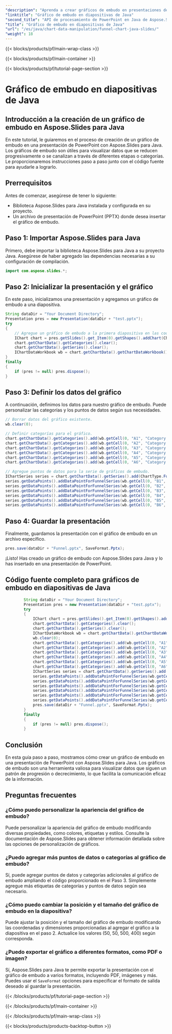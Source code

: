 ```yaml
---
"description": "Aprenda a crear gráficos de embudo en presentaciones de PowerPoint con Aspose.Slides para Java. Guía paso a paso con código fuente para una visualización de datos eficaz."
"linktitle": "Gráfico de embudo en diapositivas de Java"
"second_title": "API de procesamiento de PowerPoint en Java de Aspose.Slides"
"title": "Gráfico de embudo en diapositivas de Java"
"url": "/es/java/chart-data-manipulation/funnel-chart-java-slides/"
"weight": 18
---
```


{{< blocks/products/pf/main-wrap-class >}}

{{< blocks/products/pf/main-container >}}

{{< blocks/products/pf/tutorial-page-section >}}

# Gráfico de embudo en diapositivas de Java


## Introducción a la creación de un gráfico de embudo en Aspose.Slides para Java

En este tutorial, le guiaremos en el proceso de creación de un gráfico de embudo en una presentación de PowerPoint con Aspose.Slides para Java. Los gráficos de embudo son útiles para visualizar datos que se reducen progresivamente o se canalizan a través de diferentes etapas o categorías. Le proporcionaremos instrucciones paso a paso junto con el código fuente para ayudarle a lograrlo.

## Prerrequisitos

Antes de comenzar, asegúrese de tener lo siguiente:

- Biblioteca Aspose.Slides para Java instalada y configurada en su proyecto.
- Un archivo de presentación de PowerPoint (PPTX) donde desea insertar el gráfico de embudo.

## Paso 1: Importar Aspose.Slides para Java

Primero, debe importar la biblioteca Aspose.Slides para Java a su proyecto Java. Asegúrese de haber agregado las dependencias necesarias a su configuración de compilación.

```java
import com.aspose.slides.*;
```

## Paso 2: Inicializar la presentación y el gráfico

En este paso, inicializamos una presentación y agregamos un gráfico de embudo a una diapositiva.

```java
String dataDir = "Your Document Directory";
Presentation pres = new Presentation(dataDir + "test.pptx");
try
{
    // Agregue un gráfico de embudo a la primera diapositiva en las coordenadas (50, 50) con dimensiones (500, 400).
    IChart chart = pres.getSlides().get_Item(0).getShapes().addChart(ChartType.Funnel, 50, 50, 500, 400);
    chart.getChartData().getCategories().clear();
    chart.getChartData().getSeries().clear();
    IChartDataWorkbook wb = chart.getChartData().getChartDataWorkbook();
}
finally
{
    if (pres != null) pres.dispose();
}
```

## Paso 3: Definir los datos del gráfico

A continuación, definimos los datos para nuestro gráfico de embudo. Puede personalizar las categorías y los puntos de datos según sus necesidades.

```java
// Borrar datos del gráfico existente.
wb.clear(0);

// Definir categorías para el gráfico.
chart.getChartData().getCategories().add(wb.getCell(0, "A1", "Category 1"));
chart.getChartData().getCategories().add(wb.getCell(0, "A2", "Category 2"));
chart.getChartData().getCategories().add(wb.getCell(0, "A3", "Category 3"));
chart.getChartData().getCategories().add(wb.getCell(0, "A4", "Category 4"));
chart.getChartData().getCategories().add(wb.getCell(0, "A5", "Category 5"));
chart.getChartData().getCategories().add(wb.getCell(0, "A6", "Category 6"));

// Agregue puntos de datos para la serie de gráficos de embudo.
IChartSeries series = chart.getChartData().getSeries().add(ChartType.Funnel);
series.getDataPoints().addDataPointForFunnelSeries(wb.getCell(0, "B1", 50));
series.getDataPoints().addDataPointForFunnelSeries(wb.getCell(0, "B2", 100));
series.getDataPoints().addDataPointForFunnelSeries(wb.getCell(0, "B3", 200));
series.getDataPoints().addDataPointForFunnelSeries(wb.getCell(0, "B4", 300));
series.getDataPoints().addDataPointForFunnelSeries(wb.getCell(0, "B5", 400));
series.getDataPoints().addDataPointForFunnelSeries(wb.getCell(0, "B6", 500));
```

## Paso 4: Guardar la presentación

Finalmente, guardamos la presentación con el gráfico de embudo en un archivo específico.

```java
pres.save(dataDir + "Funnel.pptx", SaveFormat.Pptx);
```

¡Listo! Has creado un gráfico de embudo con Aspose.Slides para Java y lo has insertado en una presentación de PowerPoint.

## Código fuente completo para gráficos de embudo en diapositivas de Java

```java
        String dataDir = "Your Document Directory";
        Presentation pres = new Presentation(dataDir + "test.pptx");
        try
        {
            IChart chart = pres.getSlides().get_Item(0).getShapes().addChart(ChartType.Funnel, 50, 50, 500, 400);
            chart.getChartData().getCategories().clear();
            chart.getChartData().getSeries().clear();
            IChartDataWorkbook wb = chart.getChartData().getChartDataWorkbook();
            wb.clear(0);
            chart.getChartData().getCategories().add(wb.getCell(0, "A1", "Category 1"));
            chart.getChartData().getCategories().add(wb.getCell(0, "A2", "Category 2"));
            chart.getChartData().getCategories().add(wb.getCell(0, "A3", "Category 3"));
            chart.getChartData().getCategories().add(wb.getCell(0, "A4", "Category 4"));
            chart.getChartData().getCategories().add(wb.getCell(0, "A5", "Category 5"));
            chart.getChartData().getCategories().add(wb.getCell(0, "A6", "Category 6"));
            IChartSeries series = chart.getChartData().getSeries().add(ChartType.Funnel);
            series.getDataPoints().addDataPointForFunnelSeries(wb.getCell(0, "B1", 50));
            series.getDataPoints().addDataPointForFunnelSeries(wb.getCell(0, "B2", 100));
            series.getDataPoints().addDataPointForFunnelSeries(wb.getCell(0, "B3", 200));
            series.getDataPoints().addDataPointForFunnelSeries(wb.getCell(0, "B4", 300));
            series.getDataPoints().addDataPointForFunnelSeries(wb.getCell(0, "B5", 400));
            series.getDataPoints().addDataPointForFunnelSeries(wb.getCell(0, "B6", 500));
            pres.save(dataDir + "Funnel.pptx", SaveFormat.Pptx);
        }
        finally
        {
            if (pres != null) pres.dispose();
        }
```
## Conclusión

En esta guía paso a paso, mostramos cómo crear un gráfico de embudo en una presentación de PowerPoint con Aspose.Slides para Java. Los gráficos de embudo son una herramienta valiosa para visualizar datos que siguen un patrón de progresión o decrecimiento, lo que facilita la comunicación eficaz de la información. 

## Preguntas frecuentes

### ¿Cómo puedo personalizar la apariencia del gráfico de embudo?

Puede personalizar la apariencia del gráfico de embudo modificando diversas propiedades, como colores, etiquetas y estilos. Consulte la documentación de Aspose.Slides para obtener información detallada sobre las opciones de personalización de gráficos.

### ¿Puedo agregar más puntos de datos o categorías al gráfico de embudo?

Sí, puede agregar puntos de datos y categorías adicionales al gráfico de embudo ampliando el código proporcionado en el Paso 3. Simplemente agregue más etiquetas de categorías y puntos de datos según sea necesario.

### ¿Cómo puedo cambiar la posición y el tamaño del gráfico de embudo en la diapositiva?

Puede ajustar la posición y el tamaño del gráfico de embudo modificando las coordenadas y dimensiones proporcionadas al agregar el gráfico a la diapositiva en el paso 2. Actualice los valores (50, 50, 500, 400) según corresponda.

### ¿Puedo exportar el gráfico a diferentes formatos, como PDF o imagen?

Sí, Aspose.Slides para Java te permite exportar la presentación con el gráfico de embudo a varios formatos, incluyendo PDF, imágenes y más. Puedes usar el `SaveFormat` opciones para especificar el formato de salida deseado al guardar la presentación.

{{< /blocks/products/pf/tutorial-page-section >}}

{{< /blocks/products/pf/main-container >}}

{{< /blocks/products/pf/main-wrap-class >}}

{{< blocks/products/products-backtop-button >}}